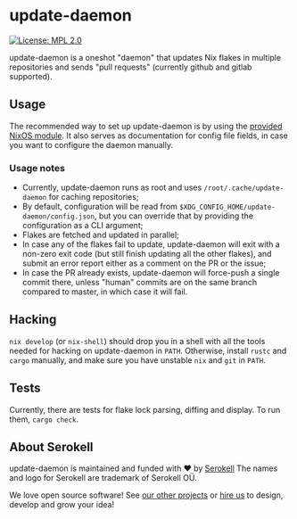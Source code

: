 <!--
   - SPDX-FileCopyrightText: 2021 Serokell <https://serokell.io>
   -
   - SPDX-License-Identifier: MPL-2.0
   -->

# update-daemon

[![License: MPL 2.0](https://img.shields.io/badge/License-MPL%202.0-brightgreen.svg)](https://opensource.org/licenses/MPL-2.0)

update-daemon is a oneshot "daemon" that updates Nix flakes in multiple repositories
and sends "pull requests" (currently github and gitlab supported).

## Usage

The recommended way to set up update-daemon is by using the [provided NixOS
module](./module.nix). It also serves as documentation for config file
fields, in case you want to configure the daemon manually.

### Usage notes

- Currently, update-daemon runs as root and uses `/root/.cache/update-daemon` for caching repositories;
- By default, configuration will be read from `$XDG_CONFIG_HOME/update-daemon/config.json`, but you can override that by providing the configuration as a CLI argument;
- Flakes are fetched and updated in parallel;
- In case any of the flakes fail to update, update-daemon will exit with a non-zero exit code (but still finish updating all the other flakes), and submit an error report either as a comment on the PR or the issue;
- In case the PR already exists, update-daemon will force-push a single commit there, unless "human" commits are on the same branch compared to master, in which case it will fail.

## Hacking

`nix develop` (or `nix-shell`) should drop you in a shell with all the
tools needed for hacking on update-daemon in `PATH`. Otherwise, install
`rustc` and `cargo` manually, and make sure you have unstable `nix` and
`git` in `PATH`.

## Tests

Currently, there are tests for flake lock parsing, diffing and display.
To run them, `cargo check`.

## About Serokell

update-daemon is maintained and funded with ❤️ by [Serokell](https://serokell.io/)
The names and logo for Serokell are trademark of Serokell OÜ.

We love open source software! See [our other projects](https://serokell.io/community?utm_source=github) or [hire us](https://serokell.io/hire-us?utm_source=github) to design, develop and grow your idea!
